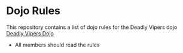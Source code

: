 Dojo Rules
==========

This repository contains a list of dojo rules for the Deadly Vipers dojo
[Deadly Vipers Dojo](https://github.com/deadlyvipers)
* All members should read the rules
